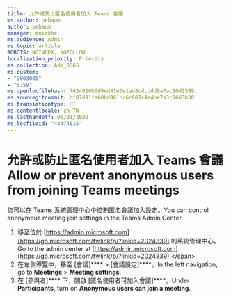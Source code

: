 ```yaml
---
title: 允許或防止匿名使用者加入 Teams 會議
ms.author: pebaum
author: pebaum
manager: mnirkhe
ms.audience: Admin
ms.topic: article
ROBOTS: NOINDEX, NOFOLLOW
localization_priority: Priority
ms.collection: Adm_O365
ms.custom:
- "9003005"
- "5759"
ms.openlocfilehash: 7424910b6d0ed41e3e1ad8cdcddd9a7ac10d2399
ms.sourcegitcommit: bf87d91fa60bd961bc6c887c4a4be7a3c7665b38
ms.translationtype: HT
ms.contentlocale: zh-TW
ms.lasthandoff: 06/01/2020
ms.locfileid: "44474615"
---
```

# <a name="allow-or-prevent-anonymous-users-from-joining-teams-meetings"></a><span data-ttu-id="7e729-102">允許或防止匿名使用者加入 Teams 會議</span><span class="sxs-lookup"><span data-stu-id="7e729-102">Allow or prevent anonymous users from joining Teams meetings</span></span>

<span data-ttu-id="7e729-103">您可以在 Teams 系統管理中心中控制匿名會議加入設定。</span><span class="sxs-lookup"><span data-stu-id="7e729-103">You can control anonymous meeting join settings in the Teams Admin Center.</span></span>

1.  <span data-ttu-id="7e729-104">移至位於 [https://admin.microsoft.com](https://go.microsoft.com/fwlink/p/?linkid=2024339) 的系統管理中心。</span><span class="sxs-lookup"><span data-stu-id="7e729-104">Go to the admin center at  [https://admin.microsoft.com](https://go.microsoft.com/fwlink/p/?linkid=2024339).</span></span>
2.  <span data-ttu-id="7e729-105">在左側導覽中，移至 [會議]\*\*\*\*   >   [會議設定]\*\*\*\*。</span><span class="sxs-lookup"><span data-stu-id="7e729-105">In the left navigation, go to  **Meetings**  >  **Meeting settings**.</span></span>
3.  <span data-ttu-id="7e729-106">在 [參與者]\*\*\*\* 下，開啟 [匿名使用者可加入會議]\*\*\*\*。</span><span class="sxs-lookup"><span data-stu-id="7e729-106">Under  **Participants**, turn on  **Anonymous users can join a meeting**.</span></span>
